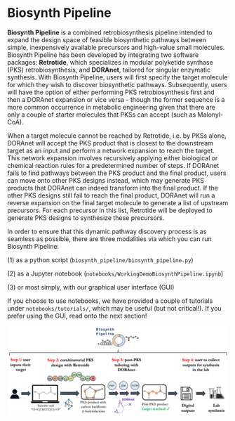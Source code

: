 # Biosynth Pipeline

**Biosynth Pipeline** is a combined retrobiosynthesis pipeline intended to expand the design space of feasible
biosynthetic pathways between simple, inexpensively available precursors and high-value small molecules. 
Biosynth Pipeline has been developed by integrating two software packages: **Retrotide**, which specializes in modular
polyketide synthase (PKS) retrobiosynthesis, and **DORAnet**, tailored for singular enzymatic synthesis. 
With Biosynth Pipeline, users will first specify the target molecule for which they wish to discover biosynthetic pathways.
Subsequently, users will have the option of either performing PKS retrobiosynthesis first and then a DORAnet expansion or 
vice versa - though the former sequence is a more common occurrence in metabolic engineering given that there are only a 
couple of starter molecules that PKSs can accept (such as Malonyl-CoA). 

When a target molecule cannot be reached by Retrotide, i.e. by PKSs alone, DORAnet will accept the PKS product that is 
closest to the downstream target as an input and perform a network expansion to reach the target. This network expansion involves 
recursively applying either biological or chemical reaction rules for a predetermined number of steps.
If DORAnet fails to find pathways between the PKS product and the final product, users can move onto other PKS designs
instead, which may generate PKS products that DORAnet can indeed transform into the final product. If the other PKS designs
still fail to reach the final product, DORAnet will run a reverse expansion on the final target molecule to generate a list of upstream precursors. 
For each precursor in this list, Retrotide will be deployed to generate PKS designs to synthesize these precursors.

In order to ensure that this dynamic pathway discovery process is as seamless as possible, there are three modalities via which you can run Biosynth Pipeline:

(1) as a python script (```biosynth_pipeline/biosynth_pipeline.py```)

(2) as a Jupyter notebook (```notebooks/WorkingDemoBiosynthPipeline.ipynb```)

(3) or most simply, with our graphical user interface (GUI)

If you choose to use notebooks, we have provided a couple of tutorials under ```notebooks/tutorials/```, which may be useful
(but not critical!). If you prefer using the GUI, read onto the next section!

![biosynth_pipeline_architecture](biosynth_pipeline_fig.png)

